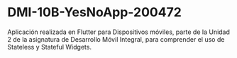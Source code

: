 # DMI-10B-YesNoApp-200472
Aplicación realizada en Flutter para Dispositivos móviles, parte de la Unidad 2 de la asignatura de Desarrollo Móvil Integral, para comprender el uso de Stateless y Stateful Widgets. 
